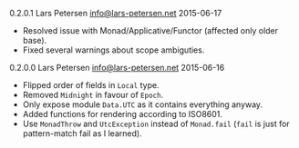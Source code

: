 0.2.0.1 Lars Petersen <info@lars-petersen.net> 2015-06-17

  * Resolved issue with Monad/Applicative/Functor (affected only older base).
  * Fixed several warnings about scope ambiguties.

0.2.0.0 Lars Petersen <info@lars-petersen.net> 2015-06-16

  * Flipped order of fields in `Local` type.
  * Removed `Midnight` in favour of `Epoch`.
  * Only expose module `Data.UTC` as it contains everything anyway.
  * Added functions for rendering according to ISO8601.
  * Use `MonadThrow` and `UtcException` instead of `Monad.fail` 
    (`fail` is just for pattern-match fail as I learned).